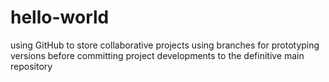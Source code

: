 # hello-world
using GitHub to store collaborative projects using branches for prototyping versions before committing project developments to the definitive main repository
